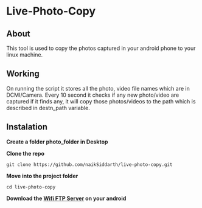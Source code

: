 # Live-Photo-Copy 
## About 
This tool is used to copy the photos captured in your android phone to your linux machine.

## Working 
On running the script it stores all the photo, video file names which are in DCMI/Camera.
Every 10 second it checks if any new photo/video are captured if it finds any, it will copy those photos/videos to the path which is described in destn_path variable. 

## Instalation 
**Create a folder photo_folder in Desktop**

**Clone the repo**
``` shell 
git clone https://github.com/naikSiddarth/live-photo-copy.git
```
**Move into the project folder**
```shell
cd live-photo-copy
```
**Download the [Wifi FTP Server](https://play.google.com/store/apps/details/WiFi_FTP_Server?id=com.medhaapps.wififtpserver&hl=en_ZA&source=sh/x/srp/wr/m1/2&kgs=4b1f60e3d2374855&pli=1) on your android**
